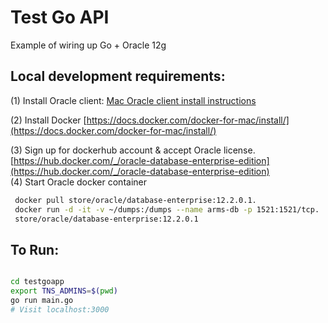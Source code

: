 # Test Go API

Example of wiring up Go + Oracle 12g



## Local development requirements:
  
 (1) Install Oracle client: [Mac Oracle client install instructions](https://vanwollingen.nl/install-oracle-instant-client-and-sqlplus-using-homebrew-a233ce224bf)
  
 (2) Install Docker [https://docs.docker.com/docker-for-mac/install/](https://docs.docker.com/docker-for-mac/install/)
  
 (3) Sign up for dockerhub account & accept Oracle license. [https://hub.docker.com/_/oracle-database-enterprise-edition](https://hub.docker.com/_/oracle-database-enterprise-edition)  
 (4) Start Oracle docker container
 ```bash  
  docker pull store/oracle/database-enterprise:12.2.0.1. 
  docker run -d -it -v ~/dumps:/dumps --name arms-db -p 1521:1521/tcp. 
  store/oracle/database-enterprise:12.2.0.1
 ```
 
 
## To Run: 
```bash  

cd testgoapp  
export TNS_ADMINS=$(pwd)
go run main.go
# Visit localhost:3000

```

